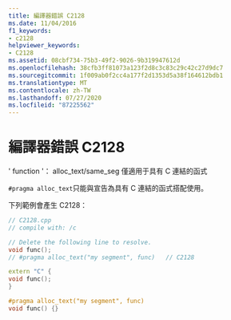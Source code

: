 ```yaml
---
title: 編譯器錯誤 C2128
ms.date: 11/04/2016
f1_keywords:
- c2128
helpviewer_keywords:
- C2128
ms.assetid: 08cbf734-75b3-49f2-9026-9b319947612d
ms.openlocfilehash: 38cfb3ff81073a123f2d8c3c83c29c42c27d9dc7
ms.sourcegitcommit: 1f009ab0f2cc4a177f2d1353d5a38f164612bdb1
ms.translationtype: MT
ms.contentlocale: zh-TW
ms.lasthandoff: 07/27/2020
ms.locfileid: "87225562"
---
```

# <a name="compiler-error-c2128"></a>編譯器錯誤 C2128

' function '： alloc_text/same_seg 僅適用于具有 C 連結的函式

`#pragma alloc_text`只能與宣告為具有 C 連結的函式搭配使用。

下列範例會產生 C2128：

```cpp
// C2128.cpp
// compile with: /c

// Delete the following line to resolve.
void func();
// #pragma alloc_text("my segment", func)   // C2128

extern "C" {
void func();
}

#pragma alloc_text("my segment", func)
void func() {}
```
